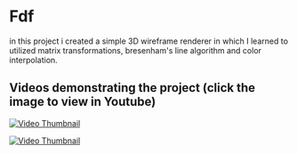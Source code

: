 # Fdf
in this project i created a simple 3D wireframe renderer in which I learned to utilized matrix transformations, bresenham's line algorithm and color interpolation.

## Videos demonstrating the project (click the image to view in Youtube)
[![Video Thumbnail](https://i9.ytimg.com/vi_webp/bvHINUolZEk/mq2.webp?sqp=COj1maoG-oaymwEmCMACELQB8quKqQMa8AEB-AG0BoAC0AWKAgwIABABGH8gEyh_MA8=&rs=AOn4CLAJQs_xWMmVvsx2szv06zX0gKIJCw)](https://youtu.be/bvHINUolZEk)

[![Video Thumbnail](https://i9.ytimg.com/vi_webp/8dO36hddefU/mq3.webp?sqp=COj1maoG-oaymwEmCMACELQB8quKqQMa8AEB-AH-CYAC0AWKAgwIABABGF4gXiheMA8=&rs=AOn4CLBNIzKQK3tHKgyXVuoZIEiX_-TdfA)](https://youtu.be/8dO36hddefU)

